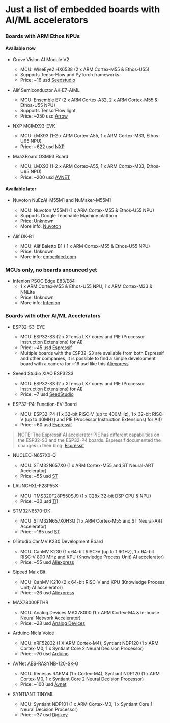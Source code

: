 # Just a list of embedded boards with AI/ML accelerators

### Boards with ARM Ethos NPUs

#### Available now
- Grove Vision AI Module V2
  - MCU: WiseEye2 HX6538 (2 x ARM Cortex-M55 & Ethos-U55)
  - Supports TensorFlow and PyTorch frameworks
  - Price: ~16 usd  [Seedstudio](https://www.seeedstudio.com/Grove-Vision-AI-Module-V2-p-5851.html)
 
- Alif Semiconductor AK-E7-AIML
  - MCU: Ensemble E7 (2 x ARM Cortex-A32, 2 x ARM Cortex-M55 & Ethos-U55 NPU)
  - Supports TensorFlow light
  - Price: ~250 usd [Arrow](https://www.arrow.com/en/products/ak-e7-aiml/alif-semiconductor)

- NXP MCIMX93-EVK
    - MCU: i.MX93 (1-2 x ARM Cortex-A55, 1 x ARM Cortex-M33, Ethos-U65 NPU)
    - Price: ~622 usd [NXP](https://www.nxp.com/design/design-center/development-boards-and-designs/i.MX93EVK)

- MaaXBoard OSM93 Board
  - MCU: i.MX93 (1-2 x ARM Cortex-A55, 1 x ARM Cortex-M33, Ethos-U65 NPU)
  - Price: ~200 usd [AVNET](https://www.avnet.com/shop/us/products/avnet-engineering-services/aes-maaxb-osm93-dk-g-3074457345658404668/)

#### Available later
- Nuvoton NuEzAI-M55M1 and NuMaker-M55M1
  - MCU: Nuvoton M55M1 (1 x ARM Cortex-M55 & Ethos-U55 NPU)
  - Supports Google Teachable Machine platform
  - Price: Unknown
  - More info: [Nuvoton](https://www.nuvoton.com/ai/product/)

- Alif DK-B1
  - MCU: Alif Baletto B1 ( 1 x ARM Cortex-M55 & Ethos-U55 NPU)
  - Price: Unknown
  - More info: [embedded.com](https://www.embedded.com/alif-semiconductor-releases-an-evaluation-board-for-its-balletto-bluetooth-mcu/)
    
### MCUs only, no boards anounced yet
- Infenion PSOC Edge E83/E84
  - 1 x ARM Cortex-M55 & Ethos-U55 NPU, 1 x ARM Cortex-M33 & NNLite
  - Price: Unknown
  - More info: [Infenion](https://www.infineon.com/cms/en/product/microcontroller/32-bit-psoc-arm-cortex-microcontroller/32-bit-psoc-edge-arm/)


### Boards with other AI/ML Accelerators
- ESP32-S3-EYE
  - MCU: ESP32-S3 (2 x XTensa LX7 cores and PIE (Processor Instruction Extensions) for AI)
  - Price: ~45 usd [Espressif](https://www.espressif.com/en/products/devkits)
  - Multiple boards with the ESP32-S3 are available from both Espressif and other companies, it is possible to find a simple development board with a camera for ~16 usd like this [Aliexpress](https://www.aliexpress.com/item/1005006099376239.html?spm=a2g0o.productlist.main.23.3b6873c2z6Q8cS&algo_pvid=2963be0f-51e1-49de-9a64-57deb3a43ea7&aem_p4p_detail=20250104105015766303348993560000228815&algo_exp_id=2963be0f-51e1-49de-9a64-57deb3a43ea7-11&pdp_npi=4%40dis%21NOK%21166.50%21154.14%21%21%2114.28%2113.22%21%4021038df617360166158211126e22c2%2112000035736382712%21sea%21NO%21161859955%21X&curPageLogUid=rBh3zc2wl0nh&utparam-url=scene%3Asearch%7Cquery_from%3A&search_p4p_id=20250104105015766303348993560000228815_3)

- Seeed Studio XIAO ESP32S3
  - MCU: ESP32-S3 (2 x XTensa LX7 cores and PIE (Processor Instruction Extensions) for AI)
  - Price: ~7 usd [SeedStudio](https://www.seeedstudio.com/XIAO-ESP32S3-p-5627.html)
 
       
- ESP32-P4-Function-EV-Board
  - MCU: ESP32-P4 (1 x 32-bit RISC-V (up to 400MHz), 1 x 32-bit RISC-V (up to 40MHz) and PIE (Processor Instruction Extensions) for AI))
  - Price: ~60 usd [Espressif](https://www.espressif.com/en/products/devkits)
    

> NOTE: The Espressif AI accelerator PIE has different capabilities on the ESP32-S3 and the ESP32-P4 boards. Espressif documented the changes in their blog: [Espressif](https://developer.espressif.com/blog/2024/12/pie-introduction/) 

- NUCLEO-N657X0-Q
  - MCU: STM32N657X0 (1 x ARM Cortex-M55 and ST Neural-ART Accelerator)
  - Price: ~55 usd [ST](https://www.st.com/en/evaluation-tools/nucleo-n657x0-q.html#overview)

- LAUNCHXL-F28P55X
  - MCU: TMS320F28P550SJ9 (1 x C28x 32-bit DSP CPU & NPU)
  - Price: ~30 usd [TI](https://www.ti.com/tool/LAUNCHXL-F28P55X#tech-docs))
 
- STM32N6570-DK
  - MCU: STM32N657X0H3Q (1 x ARM Cortex-M55 and ST Neural-ART Accelerator)
  - Price: ~185 usd [ST](https://www.st.com/en/evaluation-tools/stm32n6570-dk.html#overview)

- 01Studio CanMV K230 Development Board
  - MCU: CanMV K230 (1 x 64-bit RISC-V (up to 1.6GHz), 1 x 64-bit RISC-V 800 MHz and KPU (Knowledge Process Unit) AI accelerator)
  - Price: ~55 usd [Aliexpress](https://www.aliexpress.com/item/1005007573129445.html)

- Sipeed Maix Bit
  - MCU: CanMV K210 (2 x 64-bit RISC-V and KPU (Knowledge Process Unit) AI accelerator)
  - Price: ~26 usd [Aliexpress](https://www.aliexpress.com/item/1005002547039100.html)
    
- MAX78000FTHR
  - MCU: Analog Devices MAX78000 (1 x ARM Cortex-M4 & In-house Neural Network Accelerator)
  - Price: ~28 usd [Analog Devices](https://www.analog.com/en/products/max78000.html#evaluation-kit)
 
- Arduino Nicla Voice
  -  MCU: nRF52832 (1 X ARM Cortex-M4), Syntiant NDP120 (1 x ARM Cortex-M0, 1 x Syntiant Core 2 Neural Decision Processor)
  -  Price: ~70 usd [Arduino](https://store.arduino.cc/products/nicla-voice)

-  AVNet AES-RASYNB-120-SK-G
    -  MCU: Renesas RA6M4 (1 x Cortex-M4), Syntiant NDP120 (1 x ARM Cortex-M0, 1 x Syntiant Core 2 Neural Decision Processor)
    -  Price: ~100 usd [Avnet](https://www.avnet.com/wps/portal/us/products/avnet-boards/avnet-board-families/rasynboard/)

-  SYNTIANT TINYML
    -  MCU: Syntiant NDP101 (1 x ARM Cortex-M0, 1 x Syntiant Core 1 Neural Decision Processor)
    -  Price: ~37 usd [Digikey](https://www.digikey.com/en/products/detail/syntiant-corp./SYNTIANT%2520TINYML/15293343?utm_adgroup=Evaluation%20Boards%20-%20Embedded%20-%20MCU%2C%20DSP&utm_campaign=Shopping_Product_Development%20Boards%2C%20Kits%2C%20Programmers_NEW&utm_content=Evaluation%20Boards%20-%20Embedded%20-%20MCU%2C%20DSP&utm_medium=cpc&utm_source=google&utm_term=)
  

